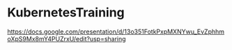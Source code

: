 # KubernetesTraining

https://docs.google.com/presentation/d/13o351FotkPxpMXNYwu_EvZphhmoXpS9Mx8mY4PUZrxU/edit?usp=sharing